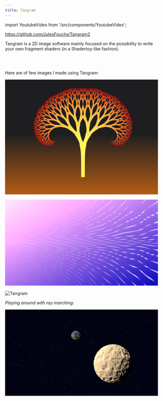 ```yaml
---
title: Tangram
---
```


import YoutubeVideo from '/src/components/YoutubeVideo';

https://github.com/JulesFouchy/Tangram2

Tangram is a 2D image software mainly focused on the possibility to write your own fragment shaders (in a Shadertoy-like fashion).

<YoutubeVideo url="ZU_C6q6772Y"/>
<br/><br/>

Here are of few images I made using Tangram:

![Tangram](./images/tangram1.png)

![Tangram](./images/tangram2.png)

![Tangram](./images/tangram3.png)

_Playing around with ray marching:_

![Tangram](./images/tangram4.png)

